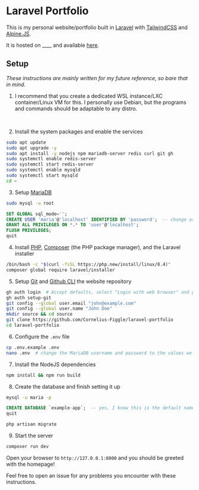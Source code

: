 # Laravel Portfolio

This is my personal website/portfolio built in [Laravel](https://laravel.com/) with [TailwindCSS](https://tailwindcss.com/) and [Alpine.JS](https://alpinejs.dev/).

It is hosted on ____ and available [here]().

## Setup

*These instructions are mainly written for my future reference, so bare that in mind.*

1. I recommend that you create a dedicated WSL instance/LXC container/Linux VM for this. I personally use Debian, but the programs and commands should be adaptable to any distro.

<br>

2. Install the system packages and enable the services

```bash
sudo apt update
sudo apt upgrade -y
sudo apt install -y nodejs npm mariadb-server redis curl git gh
sudo systemctl enable redis-server
sudo systemctl start redis-server
sudo systemctl enable mysqld
sudo systemctl start mysqld
cd ~
```

3. Setup [MariaDB](https://mariadb.org/)

```bash
sudo mysql -u root
```

```sql
SET GLOBAL sql_mode='';
CREATE USER 'maria'@'localhost' IDENTIFIED BY 'password';  -- change as desired
GRANT ALL PRIVILEGES ON *.* TO 'user'@'localhost';
FLUSH PRIVILEGES;
quit
```

4. Install [PHP](https://php.net/), [Composer](https://getcomposer.org/) (the PHP package manager), and the Laravel installer

```bash
/bin/bash -c "$(curl -fsSL https://php.new/install/linux/8.4)"
composer global require laravel/installer
```

5. Setup [Git](https://git-scm.com) and [Github CLI](https://cli.github.com/) the website repository

```bash
gh auth login  # Accept defaults, select "Login with web browser" and go to the link in your browser to sign in
gh auth setup-git
git config --global user.email "john@example.com"
git config --global user.name "John Doe"
mkdir source && cd source
git clone https://github.com/Cornelius-Figgle/laravel-portfolio
cd laravel-portfolio
```

6. Configure the `.env` file

```bash
cp .env.example .env
nano .env  # change the MariaDB username and password to the values we used earlier
```

7. Install the NodeJS dependencies

```bash
npm install && npm run build
```

8. Create the database and finish setting it up

```bash
mysql -u maria -p
```

```sql
CREATE DATABASE `example-app`;  -- yes, I know this is the default name, leave me alone
quit
```

```bash
php artisan migrate
```

9. Start the server

```bash
composer run dev
```

Open your browser to `http://127.0.0.1:8000` and you should be greeted with the homepage!

Feel free to open an issue for any problems you encounter with these instructions.
